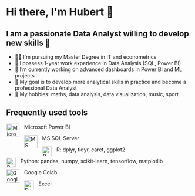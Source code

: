 # Hi there, I'm Hubert 👋

## I am a passionate Data Analyst willing to develop new skills 🤩 

- 👨‍🎓 I'm pursuing my Master Degree in IT and econometrics
- 💼 I possess 1-year work experience in Data Analysis (SQL, Power BI)
- 🔭 I’m currently working on advanced dashboards in Power BI and ML projects
- 🎯 My goal is to develop more analytical skills in practice and become a professional Data Analyst 
- 🎈 My hobbies: maths, data analysis, data visualization, music, sport

## Frequently used tools
<img align="left" alt="Microsoft Power BI" width="36px" src="https://powerbi.microsoft.com/pictures/shared/social/social-default-image.png" style="padding-right:10px;" /> Microsoft Power BI

<img align="left" alt="MS SQL Server" width="36px" src="https://www.commvault.com/wp-content/uploads/2019/08/sql-server_logo.jpg?quality=80&w=930" style="padding-right:10px;" /> MS SQL Server 

<img align="left" alt="R" width="26px" src="https://upload.wikimedia.org/wikipedia/commons/thumb/1/1b/R_logo.svg/724px-R_logo.svg.png" style="padding-right:10px;" /> R: dplyr, tidyr, caret, ggplot2

<img align="left" alt="Python" width="26px" src="https://upload.wikimedia.org/wikipedia/commons/thumb/c/c3/Python-logo-notext.svg/1200px-Python-logo-notext.svg.png" style="padding-right:10px;" /> Python: pandas, numpy, scikit-learn, tensorflow, matplotlib

<img align="left" alt="Google Colab" width="36px" src="https://upload.wikimedia.org/wikipedia/commons/thumb/d/d0/Google_Colaboratory_SVG_Logo.svg/1200px-Google_Colaboratory_SVG_Logo.svg.png" style="padding-right:10px;" /> Google Colab

<img align="left" alt="Excel" width="26px" src="https://upload.wikimedia.org/wikipedia/commons/thumb/3/34/Microsoft_Office_Excel_%282019%E2%80%93present%29.svg/640px-Microsoft_Office_Excel_%282019%E2%80%93present%29.svg.png" style="padding-right:10px;" /> Excel









